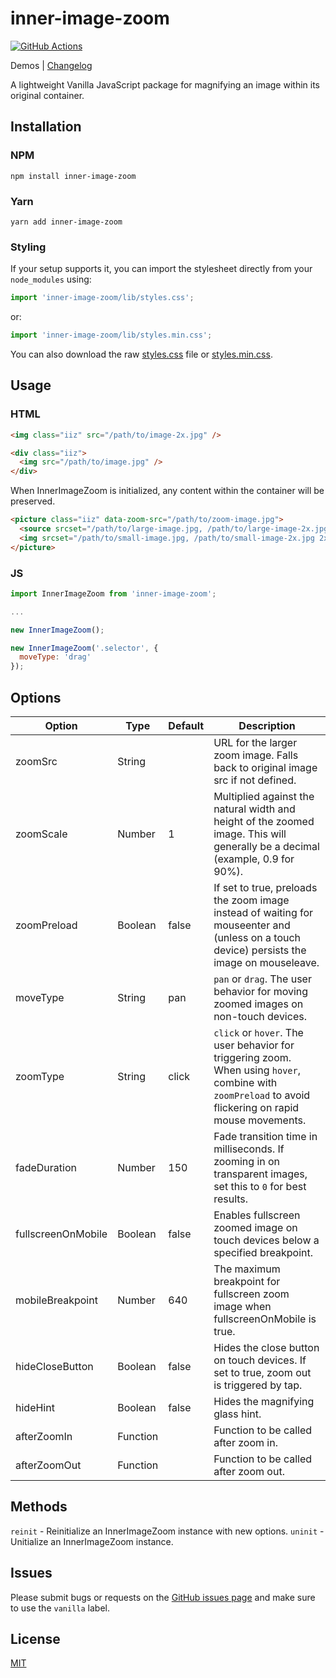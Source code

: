 # inner-image-zoom

[![GitHub Actions][build-badge]][build]

Demos | [Changelog](https://github.com/laurenashpole/inner-image-zoom/blob/main/packages/vanilla/CHANGELOG.md)

A lightweight Vanilla JavaScript package for magnifying an image within its original container.

## Installation

### NPM
```
npm install inner-image-zoom
```

### Yarn
```
yarn add inner-image-zoom
```

### Styling

If your setup supports it, you can import the stylesheet directly from your `node_modules` using:

```javascript
import 'inner-image-zoom/lib/styles.css';
```

or:

```javascript
import 'inner-image-zoom/lib/styles.min.css';
```

You can also download the raw [styles.css](https://raw.githubusercontent.com/laurenashpole/inner-image-zoom/main/packages/vanilla/src/styles.css) file or [styles.min.css](https://raw.githubusercontent.com/laurenashpole/inner-image-zoom/main/packages/vanilla/src/styles.min.css).

## Usage

### HTML

```html
<img class="iiz" src="/path/to/image-2x.jpg" />
```

```html
<div class="iiz">
  <img src="/path/to/image.jpg" />
</div>
```

When InnerImageZoom is initialized, any content within the container will be preserved.

```html
<picture class="iiz" data-zoom-src="/path/to/zoom-image.jpg">
  <source srcset="/path/to/large-image.jpg, /path/to/large-image-2x.jpg 2x" media="(min-width: 500px)" />
  <img srcset="/path/to/small-image.jpg, /path/to/small-image-2x.jpg 2x" src="/path/to/image.jpg">
</picture>
```

### JS

```js
import InnerImageZoom from 'inner-image-zoom';

...

new InnerImageZoom();
```

```js
new InnerImageZoom('.selector', {
  moveType: 'drag'
});
```

## Options

Option | Type | Default | Description
--- | --- | --- | ---
zoomSrc | String | | URL for the larger zoom image. Falls back to original image src if not defined.
zoomScale | Number | 1 | Multiplied against the natural width and height of the zoomed image. This will generally be a decimal (example, 0.9 for 90%).
zoomPreload | Boolean | false | If set to true, preloads the zoom image instead of waiting for mouseenter and (unless on a touch device) persists the image on mouseleave.
moveType | String | pan | `pan` or `drag`. The user behavior for moving zoomed images on non-touch devices.
zoomType | String | click | `click` or `hover`. The user behavior for triggering zoom. When using `hover`, combine with `zoomPreload` to avoid flickering on rapid mouse movements.
fadeDuration | Number | 150 | Fade transition time in milliseconds. If zooming in on transparent images, set this to `0` for best results.
fullscreenOnMobile | Boolean | false | Enables fullscreen zoomed image on touch devices below a specified breakpoint.
mobileBreakpoint | Number | 640 | The maximum breakpoint for fullscreen zoom image when fullscreenOnMobile is true.
hideCloseButton | Boolean | false | Hides the close button on touch devices. If set to true, zoom out is triggered by tap.
hideHint | Boolean | false | Hides the magnifying glass hint.
afterZoomIn | Function | | Function to be called after zoom in.
afterZoomOut | Function | | Function to be called after zoom out.

## Methods

`reinit` - Reinitialize an InnerImageZoom instance with new options.
`uninit` - Unitialize an InnerImageZoom instance.

## Issues

Please submit bugs or requests on the [GitHub issues page](https://github.com/laurenashpole/inner-image-zoom/issues) and make sure to use the `vanilla` label.

## License

[MIT](https://github.com/laurenashpole/inner-image-zoom/blob/main/LICENSE)

[npm-badge]: http://img.shields.io/npm/v/inner-image-zoom.svg?style=flat
[npm]: https://www.npmjs.com/package/inner-image-zoom

[build-badge]: https://github.com/laurenashpole/inner-image-zoom/actions/workflows/release.yml/badge.svg
[build]: https://github.com/laurenashpole/inner-image-zoom/actions

[types-badge]: https://badgen.net/npm/types/inner-image-zoom